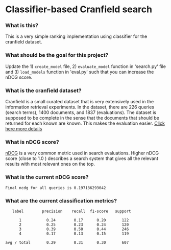 # Classifier-based Cranfield search

### What is this?
This is a very simple ranking implementation using classifier for the cranfield dataset.


### What should be the goal for this project?

Update the 1)  `create_model` file, 2) `evaluate_model` function in 'search.py' file and 3) `load_models` function in 'eval.py'  such that you can increase the nDCG score.



### What is the cranfield dataset?
Cranfield is a small curated dataset that is very extensively used in the information retrieval experiments.
In the dataset, there are 226 queries (search terms), 1400 documents, and 1837 (evaluations).
The dataset is supposed to be complete in the sense that the documents that should be returned for each known are known.
This makes the evaluation easier. [Click here more details](http://ir.dcs.gla.ac.uk/resources/test_collections/cran/)



### What is nDCG score?
[nDCG](https://en.wikipedia.org/wiki/Discounted_cumulative_gain) is a very common metric used in search evaluations. 
Higher nDCG score (close to 1.0 ) describes a search system that gives all the relevant results with most relevant ones on the top.

### What is the current nDCG score?
`Final ncdg for all queries is 0.197136293042`

### What are the current classification metrics?

       label        precision    recall  f1-score   support

          1           0.24        0.17      0.20       122
          2           0.25        0.23      0.24       120
          3           0.39        0.50      0.44       246
          4           0.17        0.13      0.15       119

    avg / total       0.29        0.31      0.30       607


